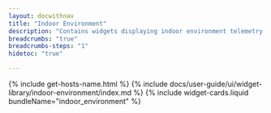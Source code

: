 ```yaml
---
layout: docwithnav
title: "Indoor Environment"
description: "Contains widgets displaying indoor environment telemetry."
breadcrumbs: "true"
breadcrumbs-steps: "1"
hidetoc: "true"

---
```

{% include get-hosts-name.html %}
{% include docs/user-guide/ui/widget-library/indoor-environment/index.md %}
{% include widget-cards.liquid bundleName="indoor_environment" %}
